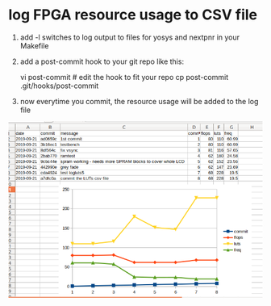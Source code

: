 # log FPGA resource usage to CSV file

1. add -l switches to log output to files for yosys and nextpnr in your Makefile
2. add a post-commit hook to your git repo like this:


    vi post-commit # edit the hook to fit your repo
    cp post-commit .git/hooks/post-commit


3. now everytime you commit, the resource usage will be added to the log file

![luts](luts.png)
